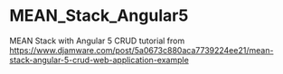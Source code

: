 # MEAN_Stack_Angular5
MEAN Stack with Angular 5 CRUD tutorial from https://www.djamware.com/post/5a0673c880aca7739224ee21/mean-stack-angular-5-crud-web-application-example
